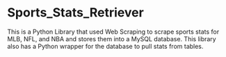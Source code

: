 # Sports_Stats_Retriever
This is a Python Library that used Web Scraping to scrape sports stats for MLB, NFL, and NBA and stores them into a MySQL database. This library also has a Python wrapper for the database to pull stats from tables. 
